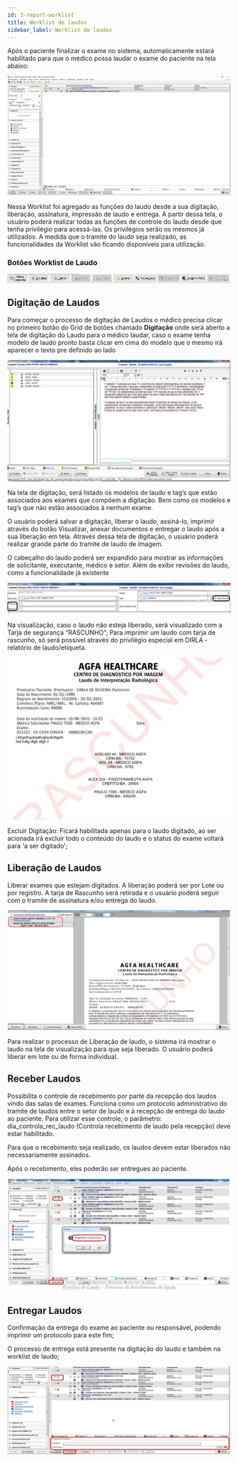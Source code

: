 ```yaml
---
id: 3-report-worklist
title: Worklist de laudos
sidebar_label: Worklist de laudos
---
```


Após o paciente finalizar o exame no sistema, automaticamente estará habilitado para que o médico possa laudar o exame do paciente na tela abaixo:

![Tela de Worklist de Laudos](../assets/image-worklists/tela-27.jpg)

Nessa Worklist foi agregado as funções do laudo desde a sua digitação, liberação, assinatura, impressão de laudo e entrega. A partir dessa tela, o usuário poderá realizar todas as funções de controle do laudo desde que tenha privilégio para acessá-las. Os privilégios serão os mesmos já utilizados. A medida que o tramite do laudo seja realizado, as funcionalidades da Worklist vão ficando disponíveis para utilização.

### Botões Worklist de Laudo

![Botões Worklist de Laudos](../assets/image-worklists/tela-28.jpg)

## Digitação de Laudos

Para começar o processo de digitação de Laudos o médico precisa clicar no primeiro botão do Grid de botões chamado **Digitação** onde será aberto a tela de digitação do Laudo para o médico laudar, caso o exame tenha modelo de laudo pronto basta clicar em cima do modelo que o mesmo irá aparecer o texto pre definido ao lado 

![Tela de Worklist de Laudos](../assets/image-worklists/tela-18.jpg)

Na tela de digitação, será listado os modelos de laudo e tag’s que estão associados aos exames que compõem a digitação. Bem como os modelos e tag’s que não estão associados à nenhum exame.

O usuário poderá salvar a digitação, liberar o laudo, assiná-lo, imprimir através do botão Visualizar, anexar documentos e entregar o laudo após a sua liberação em tela. Através dessa tela de digitação, o usuário poderá realizar grande parte do tramite de laudo de imagem.

O cabeçalho do laudo poderá ser expandido para mostrar as informações de solicitante, executante, médico e setor. Além de exibir revisões do laudo, como a funcionalidade já existente

![Tela de Worklist de Laudos](../assets/image-worklists/tela-19.jpg)

Na visualização, caso o laudo não esteja liberado, será visualizado com a Tarja de segurança “RASCUNHO”; Para imprimir um laudo com tarja de rascunho, só será possível através do privilégio especial em DIRLA - relatório de laudo/etiqueta.

![Tela de Worklist de Laudos](../assets/image-worklists/tela-20.jpg)

Excluir Digitação: Ficará habilitada apenas para o laudo digitado, ao ser acionada irá excluir todo o conteúdo do laudo e o status do exame voltará para 'a ser digitado';

## Liberação de Laudos

Liberar exames que estejam digitados. A liberação poderá ser por Lote ou por registro.
A tarja de Rascunho será retirada e o usuário poderá seguir com o tramite de assinatura e/ou entrega do laudo.

![Tela de Worklist de Laudos](../assets/image-worklists/tela-21.jpg)

Para realizar o processo de Liberação de laudo, o sistema irá mostrar o laudo na tela de visualização para que seja liberado. O usuário poderá liberar em lote ou de forma individual.

## Receber Laudos

Possibilita o controle de recebimento por parte da recepção dos laudos vindo das salas de exames. Funciona como um protocolo administrativo do tramite de laudos entre o setor de laudo e à recepção de entrega do laudo ao paciente. Para utilizar esse controle, o parâmetro: dia_controla_rec_laudo (Controla recebimento de laudo pela recepção) deve estar habilitado.

Para que o recebimento seja realizado, os laudos devem estar liberados não necessariamente assinados.

Após o recebimento, eles poderão ser entregues ao paciente.

![Tela de Worklist de Laudos](../assets/image-worklists/tela-24.jpg)

## Entregar Laudos

Confirmação da entrega do exame ao paciente ou responsável, podendo imprimir um protocolo para este fim;

O processo de entrega está presente na digitação do laudo e também na worklist de laudo;

![Tela de Worklist de Laudos](../assets/image-worklists/tela-25.jpg)
